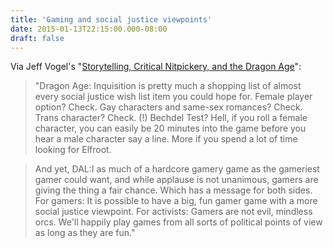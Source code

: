 ```yaml
---
title: 'Gaming and social justice viewpoints'
date: 2015-01-13T22:15:00.000-08:00
draft: false
---
```


Via Jeff Vogel's "[Storytelling, Critical Nitpickery, and the Dragon Age](http://jeff-vogel.blogspot.com/2015/01/storytelling-critical-nitpickery-and.html)":  

> "Dragon Age: Inquisition is pretty much a shopping list of almost every social justice wish list item you could hope for. Female player option? Check. Gay characters and same-sex romances? Check. Trans character? Check. (!) Bechdel Test? Hell, if you roll a female character, you can easily be 20 minutes into the game before you hear a male character say a line. More if you spend a lot of time looking for Elfroot. 

> And yet, DAL:I as much of a hardcore gamery game as the gameriest gamer could want, and while applause is not unanimous, gamers are giving the thing a fair chance. Which has a message for both sides. For gamers: It is possible to have a big, fun gamer game with a more social justice viewpoint. For activists: Gamers are not evil, mindless orcs. We'll happily play games from all sorts of political points of view as long as they are fun."
